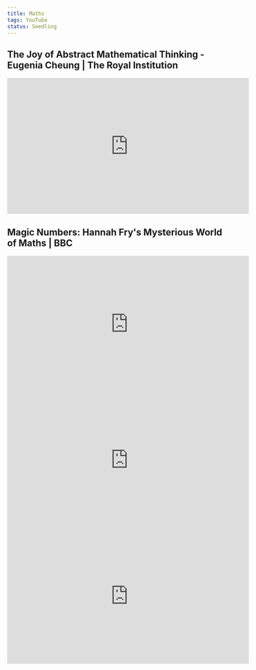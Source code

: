 ```yaml
---
title: Maths
tags: YouTube
status: Seedling
---
```

## The Joy of Abstract Mathematical Thinking - Eugenia Cheung \| The Royal Institution
<iframe width="560" height="315" src="https://www.youtube-nocookie.com/embed/48VqWQ2YbGk" title="YouTube video player" frameborder="0" allow="accelerometer; autoplay; clipboard-write; encrypted-media; gyroscope; picture-in-picture; web-share" allowfullscreen></iframe>

## Magic Numbers: Hannah Fry's Mysterious World of Maths \| BBC
<iframe width="560" height="315" src="https://www.youtube-nocookie.com/embed/cyvDG8qjt-M" title="YouTube video player" frameborder="0" allow="accelerometer; autoplay; clipboard-write; encrypted-media; gyroscope; picture-in-picture; web-share" allowfullscreen></iframe>

<iframe width="560" height="315" src="https://www.youtube-nocookie.com/embed/R6Qty8tAnVI" title="YouTube video player" frameborder="0" allow="accelerometer; autoplay; clipboard-write; encrypted-media; gyroscope; picture-in-picture; web-share" allowfullscreen></iframe>

<iframe width="560" height="315" src="https://www.youtube-nocookie.com/embed/TKKUZoqSTxw" title="YouTube video player" frameborder="0" allow="accelerometer; autoplay; clipboard-write; encrypted-media; gyroscope; picture-in-picture; web-share" allowfullscreen></iframe>





